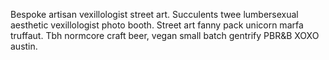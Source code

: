 Bespoke artisan vexillologist street art. Succulents twee lumbersexual aesthetic vexillologist photo booth. Street art fanny pack unicorn marfa truffaut. Tbh normcore craft beer, vegan small batch gentrify PBR&B XOXO austin.